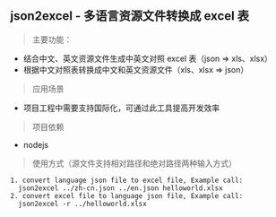 ## json2excel - 多语言资源文件转换成 excel 表

> 主要功能：

- 结合中文、英文资源文件生成中英文对照 excel 表（json => xls、xlsx）
- 根据中文对照表转换成中文和英文资源文件（xls、xlsx => json）

> 应用场景

- 项目工程中需要支持国际化，可通过此工具提高开发效率

> 项目依赖

- nodejs

> 使用方式（源文件支持相对路径和绝对路径两种输入方式）

```
1. convert language json file to excel file, Example call:
  json2excel ../zh-cn.json ../en.json helloworld.xlsx
2. convert excel file to language json file, Example call:
  json2excel -r ../helloworld.xlsx
```

